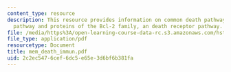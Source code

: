 ```yaml
---
content_type: resource
description: This resource provides information on common death pathway, mitochondrial
  pathway and proteins of the Bcl-2 family, an death receptor pathway.
file: /media/https%3A/open-learning-course-data-rc.s3.amazonaws.com/hst-176-cellular-and-molecular-immunology-fall-2005/2c2ec5476cef6dc5e65e3d6bf6b381fa_mem_death_immun.pdf
file_type: application/pdf
resourcetype: Document
title: mem_death_immun.pdf
uid: 2c2ec547-6cef-6dc5-e65e-3d6bf6b381fa
---
```

